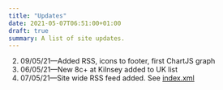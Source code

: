 ```yaml
---
title: "Updates"
date: 2021-05-07T06:51:00+01:00
draft: true
summary: A list of site updates.
---
```



2. 09/05/21&mdash;Added RSS, icons to footer, first ChartJS graph
3. 06/05/21&mdash;New 8c+ at Kilnsey added to UK list
4. 07/05/21&mdash;Site wide RSS feed added. See [index.xml](/index.xml/)

